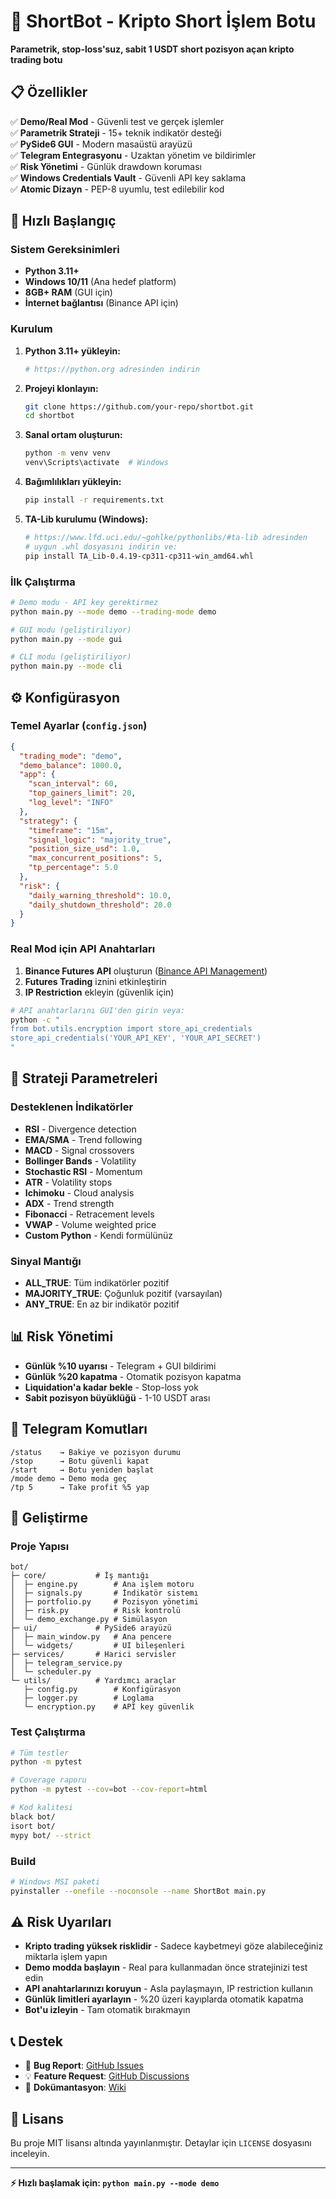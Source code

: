 # 🤖 ShortBot - Kripto Short İşlem Botu

**Parametrik, stop-loss'suz, sabit 1 USDT short pozisyon açan kripto trading botu**

## 📋 Özellikler

✅ **Demo/Real Mod** - Güvenli test ve gerçek işlemler  
✅ **Parametrik Strateji** - 15+ teknik indikatör desteği  
✅ **PySide6 GUI** - Modern masaüstü arayüzü  
✅ **Telegram Entegrasyonu** - Uzaktan yönetim ve bildirimler  
✅ **Risk Yönetimi** - Günlük drawdown koruması  
✅ **Windows Credentials Vault** - Güvenli API key saklama  
✅ **Atomic Dizayn** - PEP-8 uyumlu, test edilebilir kod  

## 🚀 Hızlı Başlangıç

### Sistem Gereksinimleri

- **Python 3.11+**
- **Windows 10/11** (Ana hedef platform)
- **8GB+ RAM** (GUI için)
- **İnternet bağlantısı** (Binance API için)

### Kurulum

1. **Python 3.11+ yükleyin:**
   ```bash
   # https://python.org adresinden indirin
   ```

2. **Projeyi klonlayın:**
   ```bash
   git clone https://github.com/your-repo/shortbot.git
   cd shortbot
   ```

3. **Sanal ortam oluşturun:**
   ```bash
   python -m venv venv
   venv\Scripts\activate  # Windows
   ```

4. **Bağımlılıkları yükleyin:**
   ```bash
   pip install -r requirements.txt
   ```

5. **TA-Lib kurulumu (Windows):**
   ```bash
   # https://www.lfd.uci.edu/~gohlke/pythonlibs/#ta-lib adresinden
   # uygun .whl dosyasını indirin ve:
   pip install TA_Lib‑0.4.19‑cp311‑cp311‑win_amd64.whl
   ```

### İlk Çalıştırma

```bash
# Demo modu - API key gerektirmez
python main.py --mode demo --trading-mode demo

# GUI modu (geliştiriliyor)
python main.py --mode gui

# CLI modu (geliştiriliyor) 
python main.py --mode cli
```

## ⚙️ Konfigürasyon

### Temel Ayarlar (`config.json`)

```json
{
  "trading_mode": "demo",
  "demo_balance": 1000.0,
  "app": {
    "scan_interval": 60,
    "top_gainers_limit": 20,
    "log_level": "INFO"
  },
  "strategy": {
    "timeframe": "15m",
    "signal_logic": "majority_true",
    "position_size_usd": 1.0,
    "max_concurrent_positions": 5,
    "tp_percentage": 5.0
  },
  "risk": {
    "daily_warning_threshold": 10.0,
    "daily_shutdown_threshold": 20.0
  }
}
```

### Real Mod için API Anahtarları

1. **Binance Futures API** oluşturun ([Binance API Management](https://www.binance.com/en/my/settings/api-management))
2. **Futures Trading** iznini etkinleştirin
3. **IP Restriction** ekleyin (güvenlik için)

```bash
# API anahtarlarını GUI'den girin veya:
python -c "
from bot.utils.encryption import store_api_credentials
store_api_credentials('YOUR_API_KEY', 'YOUR_API_SECRET')
"
```

## 🎯 Strateji Parametreleri

### Desteklenen İndikatörler

- **RSI** - Divergence detection
- **EMA/SMA** - Trend following
- **MACD** - Signal crossovers
- **Bollinger Bands** - Volatility
- **Stochastic RSI** - Momentum
- **ATR** - Volatility stops
- **Ichimoku** - Cloud analysis
- **ADX** - Trend strength
- **Fibonacci** - Retracement levels
- **VWAP** - Volume weighted price
- **Custom Python** - Kendi formülünüz

### Sinyal Mantığı

- **ALL_TRUE**: Tüm indikatörler pozitif
- **MAJORITY_TRUE**: Çoğunluk pozitif (varsayılan)
- **ANY_TRUE**: En az bir indikatör pozitif

## 📊 Risk Yönetimi

- **Günlük %10 uyarısı** - Telegram + GUI bildirimi
- **Günlük %20 kapatma** - Otomatik pozisyon kapatma
- **Liquidation'a kadar bekle** - Stop-loss yok
- **Sabit pozisyon büyüklüğü** - 1-10 USDT arası

## 📱 Telegram Komutları

```
/status    → Bakiye ve pozisyon durumu
/stop      → Botu güvenli kapat
/start     → Botu yeniden başlat
/mode demo → Demo moda geç
/tp 5      → Take profit %5 yap
```

## 🔧 Geliştirme

### Proje Yapısı

```
bot/
├─ core/           # İş mantığı
│  ├─ engine.py        # Ana işlem motoru
│  ├─ signals.py       # İndikatör sistemı
│  ├─ portfolio.py     # Pozisyon yönetimi
│  ├─ risk.py          # Risk kontrolü
│  └─ demo_exchange.py # Simülasyon
├─ ui/             # PySide6 arayüzü
│  ├─ main_window.py   # Ana pencere
│  └─ widgets/         # UI bileşenleri
├─ services/       # Harici servisler
│  ├─ telegram_service.py
│  └─ scheduler.py
└─ utils/          # Yardımcı araçlar
   ├─ config.py        # Konfigürasyon
   ├─ logger.py        # Loglama
   └─ encryption.py    # API key güvenlik
```

### Test Çalıştırma

```bash
# Tüm testler
python -m pytest

# Coverage raporu
python -m pytest --cov=bot --cov-report=html

# Kod kalitesi
black bot/
isort bot/
mypy bot/ --strict
```

### Build

```bash
# Windows MSI paketi
pyinstaller --onefile --noconsole --name ShortBot main.py
```

## ⚠️ Risk Uyarıları

- **Kripto trading yüksek risklidir** - Sadece kaybetmeyi göze alabileceğiniz miktarla işlem yapın
- **Demo modda başlayın** - Real para kullanmadan önce stratejinizi test edin
- **API anahtarlarınızı koruyun** - Asla paylaşmayın, IP restriction kullanın
- **Günlük limitleri ayarlayın** - %20 üzeri kayıplarda otomatik kapatma
- **Bot'u izleyin** - Tam otomatik bırakmayın

## 📞 Destek

- 🐛 **Bug Report**: [GitHub Issues](https://github.com/your-repo/shortbot/issues)
- 💡 **Feature Request**: [GitHub Discussions](https://github.com/your-repo/shortbot/discussions)
- 📖 **Dokümantasyon**: [Wiki](https://github.com/your-repo/shortbot/wiki)

## 📄 Lisans

Bu proje MIT lisansı altında yayınlanmıştır. Detaylar için `LICENSE` dosyasını inceleyin.

---

**⚡ Hızlı başlamak için: `python main.py --mode demo`**
